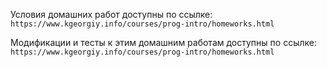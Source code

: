 Условия домашних работ доступны по ссылке:
`https://www.kgeorgiy.info/courses/prog-intro/homeworks.html`

Модификации и тесты к этим домашним работам доступны по ссылке:
`https://www.kgeorgiy.info/courses/prog-intro/homeworks.html`
